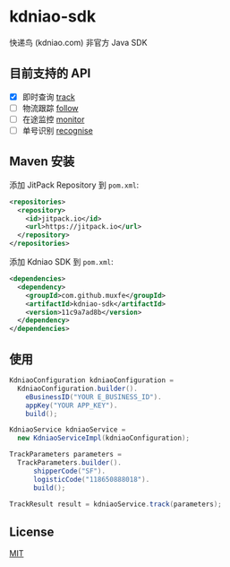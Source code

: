# kdniao-sdk

快递鸟 (kdniao.com) 非官方 Java SDK

## 目前支持的 API

- [x] 即时查询 [track](https://www.kdniao.com/api-track)
- [ ] 物流跟踪 [follow](https://www.kdniao.com/api-follow)
- [ ] 在途监控 [monitor](https://www.kdniao.com/api-monitor)
- [ ] 单号识别 [recognise](https://www.kdniao.com/api-recognise)

## Maven 安装

添加 JitPack Repository 到 `pom.xml`:

```xml
<repositories>
  <repository>
    <id>jitpack.io</id>
    <url>https://jitpack.io</url>
  </repository>
</repositories>
```

添加 Kdniao SDK 到 `pom.xml`:

```xml
<dependencies>
  <dependency>
    <groupId>com.github.muxfe</groupId>
    <artifactId>kdniao-sdk</artifactId>
    <version>11c9a7ad8b</version>
  </dependency>
</dependencies>
```

## 使用

```java
KdniaoConfiguration kdniaoConfiguration =
  KdniaoConfiguration.builder().
    eBusinessID("YOUR E_BUSINESS_ID").
    appKey("YOUR APP_KEY").
    build();

KdniaoService kdniaoService =
  new KdniaoServiceImpl(kdniaoConfiguration);

TrackParameters parameters =
  TrackParameters.builder().
      shipperCode("SF").
      logisticCode("118650888018").
      build();

TrackResult result = kdniaoService.track(parameters);
```

## License

[MIT](license)
